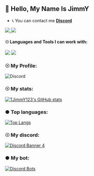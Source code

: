 ## 💨 Hello, My Name Is JimmY
- 📞 You can contact me **[Discord](https://discord.com/users/479183494958940161)**

<a href="https://github.com/TJimmY123">
  <img src="https://img.shields.io/github/followers/TJimmY123">
</a>
<a href="https://github.com/TJimmY123">
   <img src="https://komarev.com/ghpvc/?username=TJimmY123">
</a>

#### ☉ Languages and Tools I can work with:

<a><img src="https://img.shields.io/badge/-Nodejs-43853?logo=Node.js&logoColor=white"></a>
<img src="https://img.shields.io/badge/-repl.it-56676e?logo=repl.it&logoColor=white"></a>


### ☉ My Profile:
![Discord](https://discord.c99.nl/widget/theme-3/479183494958940161.png)
### ☉ My stats:
[![TJimmY123's GitHub stats](https://github-readme-stats.vercel.app/api?username=TJimmY123&show_icons=true&theme=tokyonight)](https://github.com/TJimmY123?tab=repositories)

### ● Top languages:
[![Top Langs](https://github-readme-stats.vercel.app/api/top-langs/?username=TJimmY123&theme=dark&layout=compact)](https://github.com/anuraghazra/github-readme-stats)

### ☉ My discord:
[![Discord Banner 4](https://discordapp.com/api/guilds/670737267387793415/widget.png?style=banner4)](https://discord.gg/44VxwCU3GU)

### ● My bot:
[![Discord Bots](https://discordbotlist.com/bots/jimmusic)](https://discordbotlist.com/bots/jimmusic)

</a>
<a href="https://dev.to/jimmy123" target="_blank">
<a href="https://discord.com/users/479183494958940161" target="_blank">
</a> 
